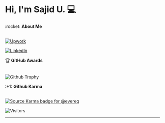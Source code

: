 # Hi, I'm Sajid U. 💻

<summary>:rocket: <b>About Me</b></summary><br/>

[![Upwork](https://live.staticflickr.com/65535/51173650762_336e322860_o.png)](https://upwork.com/fl/nekores)

[![LinkedIn](https://img.shields.io/badge/linkedin-%230077B5.svg?&style=for-the-badge&logo=linkedin&logoColor=white)](https://linkedin.com/in/nekores)


<summary>&#127942 <b>GitHub Awards</b></summary><br/>

![Github Trophy](https://github-profile-trophy.vercel.app/?username=nekores)

<summary>:+1: <b>Github Karma</b></summary><br/>

[![Source Karma badge for @evereq](https://sourcekarma-og.vercel.app/api/evereq/github)](https://sourcekarma.vercel.app/nekores)

![Visitors](https://visitor-badge.laobi.icu/badge?page_id=nekores)

---
